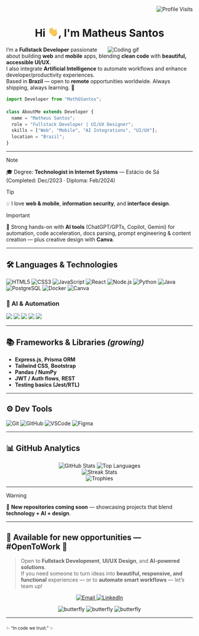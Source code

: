 <p align="right">
  <img src="https://komarev.com/ghpvc/?username=MathGSantos&label=Visits&color=1a1b27&style=flat" alt="Profile Visits"/>
</p>

<h1 align="center">Hi <img src="https://raw.githubusercontent.com/ABSphreak/ABSphreak/master/gifs/Hi.gif" width="28px"/>, I'm Matheus Santos </h1>

<p align="left">
  <img align="right" src="https://media.giphy.com/media/2IudUHdI075HL02Pkk/giphy.gif" width="230" alt="Coding gif"/>
</p>

I’m a **Fullstack Developer** passionate about building **web** and **mobile** apps, blending **clean code** with **beautiful, accessible UI/UX**.  
I also integrate **Artificial Intelligence** to automate workflows and enhance developer/productivity experiences.  
Based in **Brazil** — open to **remote** opportunities worldwide. Always shipping, always learning. 🚀

```javascript
import Developer from "MathGSantos";

class AboutMe extends Developer {
  name = "Matheus Santos";
  role = "Fullstack Developer | UI/UX Designer";
  skills = ["Web", "Mobile", "AI Integrations", "UI/UX"];
  location = "Brazil";
}
```


---


> [!NOTE]
> 🎓 Degree: **Technologist in Internet Systems** — Estácio de Sá  
> (Completed: Dec/2023 · Diploma: Feb/2024)

> [!TIP]
> 💡 I love **web & mobile**, **information security**, and **interface design**.

> [!IMPORTANT]
> 🤖 Strong hands-on with **AI tools** (ChatGPT/GPTs, Copilot, Gemini) for automation, code acceleration, docs parsing, prompt engineering & content creation — plus creative design with **Canva**.

---

## 🛠️ Languages & Technologies
<p>
  <img height="40" src="https://cdn.jsdelivr.net/gh/devicons/devicon/icons/html5/html5-original.svg" alt="HTML5"/>
  <img height="40" src="https://cdn.jsdelivr.net/gh/devicons/devicon/icons/css3/css3-original.svg" alt="CSS3"/>
  <img height="40" src="https://cdn.jsdelivr.net/gh/devicons/devicon/icons/javascript/javascript-original.svg" alt="JavaScript"/>
  <img height="40" src="https://cdn.jsdelivr.net/gh/devicons/devicon/icons/react/react-original.svg" alt="React"/>
  <img height="40" src="https://cdn.jsdelivr.net/gh/devicons/devicon/icons/nodejs/nodejs-original.svg" alt="Node.js"/>
  <img height="40" src="https://cdn.jsdelivr.net/gh/devicons/devicon/icons/python/python-original.svg" alt="Python"/>
  <img height="40" src="https://cdn.jsdelivr.net/gh/devicons/devicon/icons/java/java-original.svg" alt="Java"/>
  <img height="40" src="https://cdn.jsdelivr.net/gh/devicons/devicon/icons/postgresql/postgresql-original.svg" alt="PostgreSQL"/>
  <img height="40" src="https://cdn.jsdelivr.net/gh/devicons/devicon/icons/docker/docker-original.svg" alt="Docker"/>
  <img height="40" src="https://cdn.jsdelivr.net/gh/devicons/devicon/icons/canva/canva-original.svg" alt="Canva"/>
</p>

### 🤖 AI & Automation
<p align="left">
  <img src="https://img.shields.io/badge/ChatGPT-6A5ACD?style=for-the-badge" />
  <img src="https://img.shields.io/badge/GitHub%20Copilot-8A2BE2?style=for-the-badge" />
  <img src="https://img.shields.io/badge/Gemini-483D8B?style=for-the-badge" />
  <img src="https://img.shields.io/badge/Prompt%20Engineering-4B0082?style=for-the-badge" />
  <img src="https://img.shields.io/badge/Automation-5D3FD3?style=for-the-badge" />
</p>

---

## 📚 Frameworks & Libraries *(growing)*
- **Express.js**, **Prisma ORM**
- **Tailwind CSS**, **Bootstrap**
- **Pandas / NumPy**
- **JWT / Auth flows**, **REST**
- **Testing basics (Jest/RTL)**

---

## ⚙️ Dev Tools
<p>
  <img height="40" src="https://cdn.jsdelivr.net/gh/devicons/devicon/icons/git/git-original.svg" alt="Git"/>
  <img height="40" src="https://cdn.jsdelivr.net/gh/devicons/devicon/icons/github/github-original.svg" alt="GitHub"/>
  <img height="40" src="https://cdn.jsdelivr.net/gh/devicons/devicon/icons/vscode/vscode-original.svg" alt="VSCode"/>
  <img height="40" src="https://cdn.jsdelivr.net/gh/devicons/devicon/icons/figma/figma-original.svg" alt="Figma"/>
</p>

---

## 📊 GitHub Analytics
<div align="center"> <img height="160em" src="https://github-readme-stats.vercel.app/api?username=MathGSantos&show_icons=true&theme=tokyonight&hide=issues" alt="GitHub Stats"/> <img height="160em" src="https://github-readme-stats.vercel.app/api/top-langs/?username=MathGSantos&layout=compact&theme=tokyonight" alt="Top Languages"/> </div> <div align="center"> <img height="150em" src="https://streak-stats.demolab.com?user=MathGSantos&theme=tokyonight&date_format=j%20M%5B%20Y%5D" alt="Streak Stats"/> </div> <div align="center"> <img src="https://github-profile-trophy.vercel.app/?username=MathGSantos&theme=tokyonight&no-frame=true&row=1&column=6" alt="Trophies"/> </div>

---

> [!WARNING]
> 🚧 **New repositories coming soon** — showcasing projects that blend **technology + AI + design**.

---

## 🦋 Available for new opportunities — #OpenToWork 🚀

> Open to **Fullstack Development**, **UI/UX Design**, and **AI-powered solutions**.  
> If you need someone to turn ideas into **beautiful, responsive, and functional** experiences — or to **automate smart workflows** — let’s team up!

<p align="center">
  <a href="mailto:matheus.g.santos.dev@gmail.com">
    <img src="https://img.shields.io/badge/✉️%20Email-8A2BE2?style=for-the-badge&logo=gmail&logoColor=white" alt="Email"/>
  </a>
  <a href="https://www.linkedin.com/in/mathgsantos" target="_blank">
    <img src="https://img.shields.io/badge/💼%20LinkedIn-6A5ACD?style=for-the-badge&logo=linkedin&logoColor=white" alt="LinkedIn"/>
  </a>
</p>

<p align="center">
  <img src="https://media.tenor.com/e3ZQyEj3-JUAAAAj/purple-butterfly.gif" width="50" alt="butterfly"/>
  <img src="https://media.tenor.com/e3ZQyEj3-JUAAAAj/purple-butterfly.gif" width="50" alt="butterfly"/>
  <img src="https://media.tenor.com/e3ZQyEj3-JUAAAAj/purple-butterfly.gif" width="50" alt="butterfly"/>
</p>

---

<sub>✨ “In code we trust.” ✨</sub>
